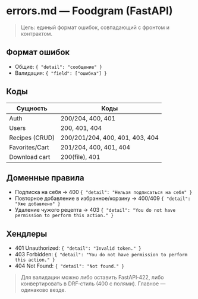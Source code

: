 # errors.md — Foodgram (FastAPI)

> Цель: единый формат ошибок, совпадающий с фронтом и контрактом.

## Формат ошибок

* Общие: `{ "detail": "сообщение" }`
* Валидация: `{ "field": ["ошибка"] }`

## Коды

| Сущность       | Коды                            |
| -------------- | ------------------------------- |
| Auth           | 200/204, 400, 401               |
| Users          | 200, 401, 404                   |
| Recipes (CRUD) | 200/201/204, 400, 401, 403, 404 |
| Favorites/Cart | 201/204, 400, 401, 404          |
| Download cart  | 200(file), 401                  |

## Доменные правила

* Подписка на себя → 400 `{ "detail": "Нельзя подписаться на себя" }`
* Повторное добавление в избранное/корзину → 400/409 `{ "detail": "Уже добавлено" }`
* Удаление чужого рецепта → 403 `{ "detail": "You do not have permission to perform this action." }`

## Хендлеры

* 401 Unauthorized: `{ "detail": "Invalid token." }`
* 403 Forbidden: `{ "detail": "You do not have permission to perform this action." }`
* 404 Not Found: `{ "detail": "Not found." }`

> Для валидации можно либо оставить FastAPI‑422, либо конвертировать в DRF‑стиль (400 с полями). Главное — одинаково везде.
